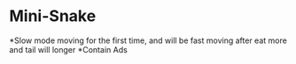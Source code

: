 # Mini-Snake
*Slow mode moving for the first time, and will be fast moving after eat more and tail will longer
*Contain Ads
